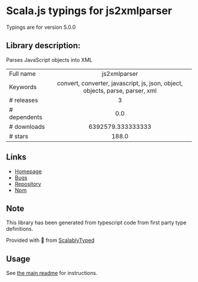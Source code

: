 
# Scala.js typings for js2xmlparser

Typings are for version 5.0.0

## Library description:
Parses JavaScript objects into XML

|                    |                 |
| ------------------ | :-------------: |
| Full name          | js2xmlparser |
| Keywords           | convert, converter, javascript, js, json, object, objects, parse, parser, xml |
| # releases         | 3 |
| # dependents       | 0.0 |
| # downloads        | 6392579.333333333 |
| # stars            | 188.0 |

## Links
- [Homepage](https://github.com/michaelkourlas/node-js2xmlparser#readme)
- [Bugs](https://github.com/michaelkourlas/node-js2xmlparser/issues)
- [Repository](https://github.com/michaelkourlas/node-js2xmlparser)
- [Npm](https://www.npmjs.com/package/js2xmlparser)
    


## Note
This library has been generated from typescript code from first party type definitions.

Provided with :purple_heart: from [ScalablyTyped](https://github.com/oyvindberg/ScalablyTyped)

## Usage
See [the main readme](../../readme.md) for instructions.


